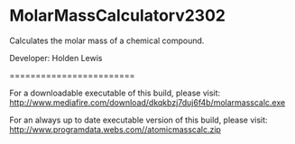 MolarMassCalculatorv2302
========================

Calculates the molar mass of a chemical compound.

Developer: Holden Lewis

========================

For a downloadable executable of this build, please visit: http://www.mediafire.com/download/dkqkbzj7duj6f4b/molarmasscalc.exe

For an always up to date executable version of this build, please visit: http://www.programdata.webs.com//atomicmasscalc.zip

